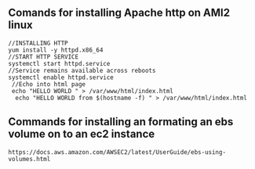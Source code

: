 
## Comands for installing Apache http on AMI2 linux

```
//INSTALLING HTTP 
yum install -y httpd.x86_64
//START HTTP SERVICE
systemctl start httpd.service
//Service remains available across reboots
systemctl enable httpd.service
 //Echo into html page
 echo "HELLO WORLD " > /var/www/html/index.html
  echo "HELLO WORLD from $(hostname -f) " > /var/www/html/index.html

```
## Commands for installing an formating an ebs volume on to an ec2 instance

```
https://docs.aws.amazon.com/AWSEC2/latest/UserGuide/ebs-using-volumes.html
```
